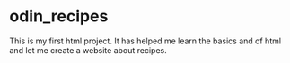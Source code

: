 # odin_recipes
This is my first html project.
It has helped me learn the basics and of html and let me create a website about recipes.